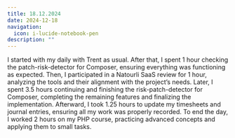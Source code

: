 ```yaml
---
title: 18.12.2024
date: 2024-12-18
navigation:
  icon: i-lucide-notebook-pen
description: ""
---
```


I started with my daily with Trent as usual. After that, I spent 1 hour checking the patch-risk-detector for Composer, ensuring everything was functioning as expected. Then, I participated in a Natourli SaaS review for 1 hour, analyzing the tools and their alignment with the project’s needs. Later, I spent 3.5 hours continuing and finishing the risk-patch-detector for Composer, completing the remaining features and finalizing the implementation. Afterward, I took 1.25 hours to update my timesheets and journal entries, ensuring all my work was properly recorded. To end the day, I worked 2 hours on my PHP course, practicing advanced concepts and applying them to small tasks.

